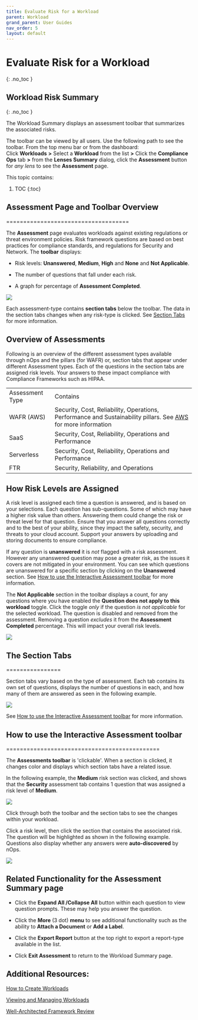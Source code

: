 ```yaml
---
title: Evaluate Risk for a Workload
parent: Workload
grand_parent: User Guides
nav_order: 5
layout: default
---
```


# Evaluate Risk for a Workload
{: .no_toc }

## Workload Risk Summary ##
{: .no_toc }

The Workload Summary displays an assessment toolbar that summarizes the associated risks.

The toolbar can be viewed by all users. Use the following path to see the toolbar. From the top menu bar or from the dashboard:  
Click **Workloads** **>** Select a **Workload** from the list **>** Click the **Compliance Ops** tab **>** from the **Lenses Summary** dialog, click the **Assessment** button for _any lens_ to see the **Assessment** page.

This topic contains:

1. TOC
{:toc}


## Assessment Page and Toolbar Overview ##
====================================

The **Assessment** page evaluates workloads against existing regulations or threat environment policies. Risk framework questions are based on best practices for compliance standards, and regulations for Security and Network. The **toolbar** displays:

* Risk levels: **Unanswered**, **Medium**, **High** and **None** and **Not Applicable**.
    
* The number of questions that fall under each risk.
    
* A graph for percentage of **Assessment Completed**.
    

[![](https://downloads.intercomcdn.com/i/o/498901322/43cd34f370fe0d58e9771a49/image.png)](https://downloads.intercomcdn.com/i/o/498901322/43cd34f370fe0d58e9771a49/image.png)

Each assessment-type contains **section tabs** below the toolbar. The data in the section tabs changes when any risk-type is clicked. See [Section Tabs](#h_d3a7389b98) for more information.

Overview of Assessments
-----------------------

Following is an overview of the different assessment types available through nOps and the pillars (for WAFR) or, section tabs that appear under different Assessment types. Each of the questions in the section tabs are assigned risk levels. Your answers to these impact compliance with Compliance Frameworks such as HIPAA.

|     |     |
| --- | --- |
| Assessment Type | Contains |
| WAFR (AWS) | Security, Cost, Reliability, Operations, Performance and Sustainability pillars. See [AWS](https://docs.aws.amazon.com/wellarchitected/latest/framework/the-pillars-of-the-framework.html) for more information |
| SaaS | Security, Cost, Reliability, Operations and Performance |
| Serverless | Security, Cost, Reliability, Operations and Performance |
| FTR | Security, Reliability, and Operations |

How Risk Levels are Assigned
----------------------------

A risk level is assigned each time a question is answered, and is based on your selections. Each question has sub-questions. Some of which may have a higher risk value than others. Answering them could change the risk or threat level for that question. Ensure that you answer all questions correctly and to the best of your ability, since they impact the safety, security, and threats to your cloud account. Support your answers by uploading and storing documents to ensure compliance.

If any question is **unanswered** it is _not_ flagged with a risk assessment. However any unanswered question may pose a greater risk, as the issues it covers are not mitigated in your environment. You can see which questions are unanswered for a specific section by clicking on the **Unanswered** section. See [How to use the Interactive Assessment toolbar](#h_d97871ba8c) for more information.

The **Not Applicable** section in the toolbar displays a count, for any questions where you have enabled the **Question does not apply to this workload** toggle. Click the toggle _only_ if the question _is not applicable_ for the selected workload. The question is disabled and removed from the assessment. Removing a question _excludes_ it from the **Assessment Completed** percentage. This will impact your overall risk levels.

[![](https://downloads.intercomcdn.com/i/o/499509292/8d2d5c08b63610179d2f8447/image.png)](https://downloads.intercomcdn.com/i/o/499509292/8d2d5c08b63610179d2f8447/image.png)

## The Section Tabs ##
================

Section tabs vary based on the type of assessment. Each tab contains its own set of questions, displays the number of questions in each, and how many of them are answered as seen in the following example.

[![](https://downloads.intercomcdn.com/i/o/498900705/1a537efc42d931ad65116de8/image.png)](https://downloads.intercomcdn.com/i/o/498900705/1a537efc42d931ad65116de8/image.png)

See [How to use the Interactive Assessment toolbar](#h_d97871ba8c) for more information.

## How to use the Interactive Assessment toolbar ##
=============================================

The **Assessments toolbar** is 'clickable'. When a section is clicked, it changes color and displays which section tabs have a related issue.

In the following example, the **Medium** risk section was clicked, and shows that the **Security** assessment tab contains 1 question that was assigned a risk level of **Medium**.  

[![](https://downloads.intercomcdn.com/i/o/498922353/1d52603a26c09279b3078803/image.png)](https://downloads.intercomcdn.com/i/o/498922353/1d52603a26c09279b3078803/image.png)

Click through both the toolbar and the section tabs to see the changes within your workload.

Click a risk level, then click the section that contains the associated risk. The question will be highlighted as shown in the following example. Questions also display whether any answers were **auto-discovered** by nOps.

[![](https://downloads.intercomcdn.com/i/o/498926797/250a4165c8d72de08568f037/image.png)](https://downloads.intercomcdn.com/i/o/498926797/250a4165c8d72de08568f037/image.png)

Related Functionality for the Assessment Summary page
-----------------------------------------------------

* Click the **Expand All /Collapse All** button within each question to view question prompts. These may help you answer the question.
    
* Click the **More** (3 dot) **menu** to see additional functionality such as the ability to **Attach a Document** or **Add a Label**.
    
* Click the **Export Report** button at the top right to export a report-type available in the list.
    
* Click **Exit Assessment** to return to the Workload Summary page.
    

Additional Resources:
---------------

[How to Create Workloads](../create-workloads)

[Viewing and Managing Workloads](../viewing-and-managing-workloads)

[Well-Architected Framework Review](../well-architected-framework-review)